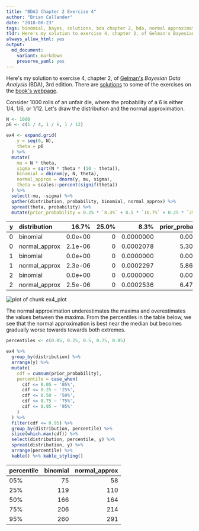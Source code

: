 ```yaml
---
title: "BDA3 Chapter 2 Exercise 4"
author: "Brian Callander"
date: "2018-08-23"
tags: binomial, bayes, solutions, bda chapter 2, bda, normal approximation, multi-modal
tldr: Here's my solution to exercise 4, chapter 2, of Gelman's Bayesian Data Analysis (BDA), 3rd edition.
always_allow_html: yes
output: 
  md_document:
    variant: markdown
    preserve_yaml: yes
---
```


Here's my solution to exercise 4, chapter 2, of [Gelman's](https://andrewgelman.com/) *Bayesian Data Analysis* (BDA), 3rd edition. There are [solutions](http://www.stat.columbia.edu/~gelman/book/solutions.pdf) to some of the exercises on the [book's webpage](http://www.stat.columbia.edu/~gelman/book/).

<!--more-->




<div style="display:none">
  $\DeclareMathOperator{\dbinomial}{binomial}
   \DeclareMathOperator{\dbern}{Bernoulli}
   \DeclareMathOperator{\dbeta}{beta}$
</div>


Consider 1000 rolls of an unfair die, where the probability of a 6 is either 1/4, 1/6, or 1/12. Let's draw the distribution and the normal approximation.


```r
N <- 1000
p6 <- c(1 / 4, 1 / 6, 1 / 12)

ex4 <- expand.grid(
    y = seq(0, N),
    theta = p6
  ) %>% 
  mutate(
    mu = N * theta,
    sigma = sqrt(N * theta * (10 - theta)),
    binomial = dbinom(y, N, theta),
    normal_approx = dnorm(y, mu, sigma),
    theta = scales::percent(signif(theta))
  ) %>% 
  select(-mu, -sigma) %>% 
  gather(distribution, probability, binomial, normal_approx) %>% 
  spread(theta, probability) %>% 
  mutate(prior_probability = 0.25 * `8.3%` + 0.5 * `16.7%` + 0.25 * `25.0%`)
```

<table class="table" style="margin-left: auto; margin-right: auto;">
 <thead>
  <tr>
   <th style="text-align:right;"> y </th>
   <th style="text-align:left;"> distribution </th>
   <th style="text-align:right;"> 16.7% </th>
   <th style="text-align:right;"> 25.0% </th>
   <th style="text-align:right;"> 8.3% </th>
   <th style="text-align:right;"> prior_probability </th>
  </tr>
 </thead>
<tbody>
  <tr>
   <td style="text-align:right;"> 0 </td>
   <td style="text-align:left;"> binomial </td>
   <td style="text-align:right;"> 0.0e+00 </td>
   <td style="text-align:right;"> 0 </td>
   <td style="text-align:right;"> 0.0000000 </td>
   <td style="text-align:right;"> 0.00e+00 </td>
  </tr>
  <tr>
   <td style="text-align:right;"> 0 </td>
   <td style="text-align:left;"> normal_approx </td>
   <td style="text-align:right;"> 2.1e-06 </td>
   <td style="text-align:right;"> 0 </td>
   <td style="text-align:right;"> 0.0002078 </td>
   <td style="text-align:right;"> 5.30e-05 </td>
  </tr>
  <tr>
   <td style="text-align:right;"> 1 </td>
   <td style="text-align:left;"> binomial </td>
   <td style="text-align:right;"> 0.0e+00 </td>
   <td style="text-align:right;"> 0 </td>
   <td style="text-align:right;"> 0.0000000 </td>
   <td style="text-align:right;"> 0.00e+00 </td>
  </tr>
  <tr>
   <td style="text-align:right;"> 1 </td>
   <td style="text-align:left;"> normal_approx </td>
   <td style="text-align:right;"> 2.3e-06 </td>
   <td style="text-align:right;"> 0 </td>
   <td style="text-align:right;"> 0.0002297 </td>
   <td style="text-align:right;"> 5.86e-05 </td>
  </tr>
  <tr>
   <td style="text-align:right;"> 2 </td>
   <td style="text-align:left;"> binomial </td>
   <td style="text-align:right;"> 0.0e+00 </td>
   <td style="text-align:right;"> 0 </td>
   <td style="text-align:right;"> 0.0000000 </td>
   <td style="text-align:right;"> 0.00e+00 </td>
  </tr>
  <tr>
   <td style="text-align:right;"> 2 </td>
   <td style="text-align:left;"> normal_approx </td>
   <td style="text-align:right;"> 2.5e-06 </td>
   <td style="text-align:right;"> 0 </td>
   <td style="text-align:right;"> 0.0002536 </td>
   <td style="text-align:right;"> 6.47e-05 </td>
  </tr>
</tbody>
</table>
  
![plot of chunk ex4_plot](figure/ex4_plot-1.png)

The normal approximation underestimates the maxima and overestimates the values between the maxima. From the percentiles in the table below, we see that the normal approximation is best near the median but becomes gradually worse towards towards both extremes.


```r
percentiles <- c(0.05, 0.25, 0.5, 0.75, 0.95)

ex4 %>% 
  group_by(distribution) %>% 
  arrange(y) %>% 
  mutate(
    cdf = cumsum(prior_probability),
    percentile = case_when(
      cdf <= 0.05 ~ '05%',
      cdf <= 0.25 ~ '25%',
      cdf <= 0.50 ~ '50%',
      cdf <= 0.75 ~ '75%',
      cdf <= 0.95 ~ '95%'
    )
  ) %>% 
  filter(cdf <= 0.95) %>% 
  group_by(distribution, percentile) %>% 
  slice(which.max(cdf)) %>% 
  select(distribution, percentile, y) %>% 
  spread(distribution, y) %>% 
  arrange(percentile) %>% 
  kable() %>% kable_styling()
```

<table class="table" style="margin-left: auto; margin-right: auto;">
 <thead>
  <tr>
   <th style="text-align:left;"> percentile </th>
   <th style="text-align:right;"> binomial </th>
   <th style="text-align:right;"> normal_approx </th>
  </tr>
 </thead>
<tbody>
  <tr>
   <td style="text-align:left;"> 05% </td>
   <td style="text-align:right;"> 75 </td>
   <td style="text-align:right;"> 58 </td>
  </tr>
  <tr>
   <td style="text-align:left;"> 25% </td>
   <td style="text-align:right;"> 119 </td>
   <td style="text-align:right;"> 110 </td>
  </tr>
  <tr>
   <td style="text-align:left;"> 50% </td>
   <td style="text-align:right;"> 166 </td>
   <td style="text-align:right;"> 164 </td>
  </tr>
  <tr>
   <td style="text-align:left;"> 75% </td>
   <td style="text-align:right;"> 206 </td>
   <td style="text-align:right;"> 214 </td>
  </tr>
  <tr>
   <td style="text-align:left;"> 95% </td>
   <td style="text-align:right;"> 260 </td>
   <td style="text-align:right;"> 291 </td>
  </tr>
</tbody>
</table>


